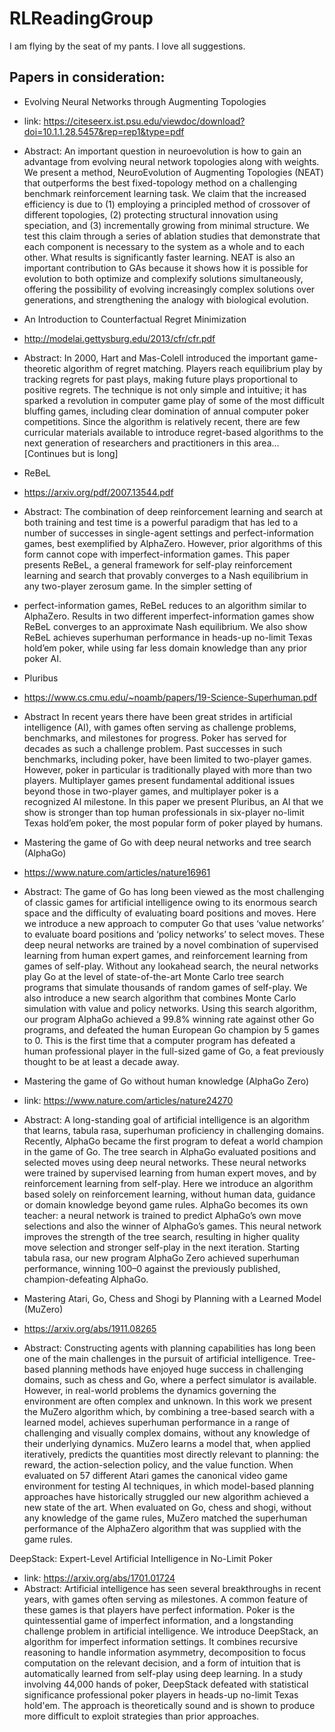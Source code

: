 # RLReadingGroup

I am flying by the seat of my pants. I love all suggestions.

## Papers in consideration:

- Evolving Neural Networks through Augmenting Topologies
- link: https://citeseerx.ist.psu.edu/viewdoc/download?doi=10.1.1.28.5457&rep=rep1&type=pdf
- Abstract:
An important question in neuroevolution is how to gain an advantage from evolving neural network
topologies along with weights. We present a method, NeuroEvolution of Augmenting Topologies (NEAT)
that outperforms the best fixed-topology method on a challenging benchmark reinforcement learning task.
We claim that the increased efficiency is due to (1) employing a principled method of crossover of different
topologies, (2) protecting structural innovation using speciation, and (3) incrementally growing from minimal structure. We test this claim through a series of ablation studies that demonstrate that each component
is necessary to the system as a whole and to each other. What results is significantly faster learning. NEAT
is also an important contribution to GAs because it shows how it is possible for evolution to both optimize
and complexify solutions simultaneously, offering the possibility of evolving increasingly complex solutions
over generations, and strengthening the analogy with biological evolution.

- An Introduction to Counterfactual Regret Minimization
- http://modelai.gettysburg.edu/2013/cfr/cfr.pdf
- Abstract:
In 2000, Hart and Mas-Colell introduced the important game-theoretic algorithm of regret matching.
Players reach equilibrium play by tracking regrets for past plays, making future plays proportional to
positive regrets. The technique is not only simple and intuitive; it has sparked a revolution in computer
game play of some of the most difficult bluffing games, including clear domination of annual computer
poker competitions.
Since the algorithm is relatively recent, there are few curricular materials available to introduce
regret-based algorithms to the next generation of researchers and practitioners in this area... [Continues but is long]

- ReBeL
- https://arxiv.org/pdf/2007.13544.pdf
- Abstract:
The combination of deep reinforcement learning and search at both training and test
time is a powerful paradigm that has led to a number of successes in single-agent
settings and perfect-information games, best exemplified by AlphaZero. However,
prior algorithms of this form cannot cope with imperfect-information games. This
paper presents ReBeL, a general framework for self-play reinforcement learning
and search that provably converges to a Nash equilibrium in any two-player zerosum game. In the simpler setting of 
- perfect-information games, ReBeL reduces to
an algorithm similar to AlphaZero. Results in two different imperfect-information
games show ReBeL converges to an approximate Nash equilibrium. We also show
ReBeL achieves superhuman performance in heads-up no-limit Texas hold’em
poker, while using far less domain knowledge than any prior poker AI.

- Pluribus
- https://www.cs.cmu.edu/~noamb/papers/19-Science-Superhuman.pdf
- Abstract
In recent years there have been great strides in artificial intelligence (AI), with games often
serving as challenge problems, benchmarks, and milestones for progress. Poker has served for
decades as such a challenge problem. Past successes in such benchmarks, including poker,
have been limited to two-player games. However, poker in particular is traditionally played
with more than two players. Multiplayer games present fundamental additional issues
beyond those in two-player games, and multiplayer poker is a recognized AI milestone. In
this paper we present Pluribus, an AI that we show is stronger than top human professionals
in six-player no-limit Texas hold’em poker, the most popular form of poker played by humans.


- Mastering the game of Go with deep neural networks and tree search (AlphaGo)
- https://www.nature.com/articles/nature16961
- Abstract:
The game of Go has long been viewed as the most challenging of classic games for artificial intelligence owing to its 
enormous search space and the difficulty of evaluating board positions and moves. Here we introduce a new approach to 
computer Go that uses ‘value networks’ to evaluate board positions and ‘policy networks’ to select moves. These deep 
neural networks are trained by a novel combination of supervised learning from human expert games, and reinforcement 
learning from games of self-play. Without any lookahead search, the neural networks play Go at the level of 
state-of-the-art Monte Carlo tree search programs that simulate thousands of random games of self-play. 
We also introduce a new search algorithm that combines Monte Carlo simulation with value and policy networks. 
Using this search algorithm, our program AlphaGo achieved a 99.8% winning rate against other Go programs, 
and defeated the human European Go champion by 5 games to 0. This is the first time that a computer program has 
defeated a human professional player in the full-sized game of Go, a feat previously thought to be at least a decade away.

- Mastering the game of Go without human knowledge (AlphaGo Zero)
- link: https://www.nature.com/articles/nature24270
- Abstract:
A long-standing goal of artificial intelligence is an algorithm that learns, tabula rasa, superhuman proficiency in
challenging domains. Recently, AlphaGo became the first program to defeat a world champion in the game of Go. 
The tree search in AlphaGo evaluated positions and selected moves using deep neural networks. These neural networks
were trained by supervised learning from human expert moves, and by reinforcement learning from self-play. Here we
introduce an algorithm based solely on reinforcement learning, without human data, guidance or domain knowledge
beyond game rules. AlphaGo becomes its own teacher: a neural network is trained to predict AlphaGo’s own move
selections and also the winner of AlphaGo’s games. This neural network improves the strength of the tree search,
resulting in higher quality move selection and stronger self-play in the next iteration. Starting tabula rasa,
our new program AlphaGo Zero achieved superhuman performance, winning 100–0 against the previously published, 
champion-defeating AlphaGo.

- Mastering Atari, Go, Chess and Shogi by Planning with a Learned Model (MuZero)
- https://arxiv.org/abs/1911.08265
- Abstract:
Constructing agents with planning capabilities has long been one of the main challenges in the pursuit of 
artificial intelligence. Tree-based planning methods have enjoyed huge success in challenging domains, 
such as chess and Go, where a perfect simulator is available. However, in real-world problems the dynamics 
governing the environment are often complex and unknown. In this work we present the MuZero algorithm which, by 
combining a tree-based search with a learned model, achieves superhuman performance in a range of challenging and 
visually complex domains, without any knowledge of their underlying dynamics. MuZero learns a model that, when 
applied iteratively, predicts the quantities most directly relevant to planning: the reward, the action-selection
policy, and the value function. When evaluated on 57 different Atari games the canonical video game environment
for testing AI techniques, in which model-based planning approaches have historically struggled our new algorithm 
achieved a new state of the art. When evaluated on Go, chess and shogi, without any knowledge of the game rules,
MuZero matched the superhuman performance of the AlphaZero algorithm that was supplied with the game rules.


DeepStack: Expert-Level Artificial Intelligence in No-Limit Poker
- link: https://arxiv.org/abs/1701.01724
- Abstract:
Artificial intelligence has seen several breakthroughs in recent years, with games often serving as milestones.
A common feature of these games is that players have perfect information. Poker is the quintessential game of
imperfect information, and a longstanding challenge problem in artificial intelligence. We introduce DeepStack,
an algorithm for imperfect information settings. It combines recursive reasoning to handle information asymmetry,
decomposition to focus computation on the relevant decision, and a form of intuition that is automatically learned
from self-play using deep learning. In a study involving 44,000 hands of poker, DeepStack defeated with statistical
significance professional poker players in heads-up no-limit Texas hold'em. The approach is theoretically sound and is
shown to produce more difficult to exploit strategies than prior approaches.

